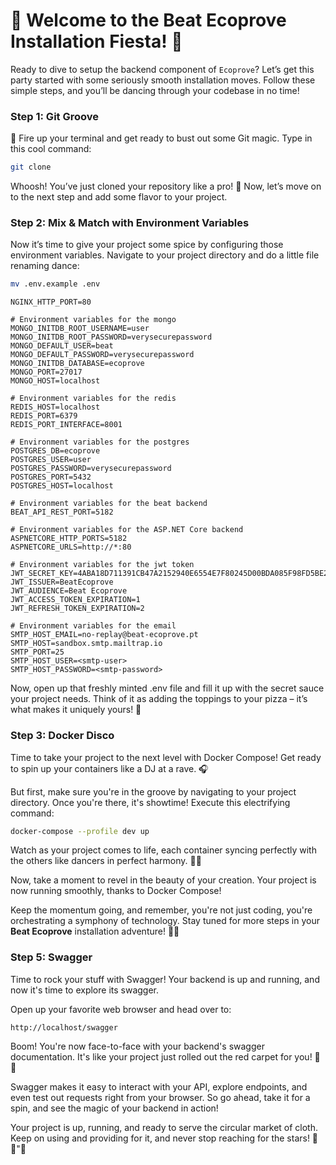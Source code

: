 # 🎉 Welcome to the **Beat Ecoprove** Installation Fiesta! 🎉

Ready to dive to setup the backend component of ``Ecoprove``? Let’s get this party started with some seriously smooth installation moves. Follow these simple steps, and you’ll be dancing through your codebase in no time!

### Step 1: Git Groove

🚀 Fire up your terminal and get ready to bust out some Git magic. Type in this cool command:

```bash
git clone 
```

Whoosh! You’ve just cloned your repository like a pro! 💪 Now, let’s move on to the next step and add some flavor to your project.

### Step 2: Mix & Match with Environment Variables

Now it’s time to give your project some spice by configuring those environment variables. Navigate to your project directory and do a little file renaming dance:

```bash
mv .env.example .env
```

```env
NGINX_HTTP_PORT=80

# Environment variables for the mongo
MONGO_INITDB_ROOT_USERNAME=user
MONGO_INITDB_ROOT_PASSWORD=verysecurepassword
MONGO_DEFAULT_USER=beat
MONGO_DEFAULT_PASSWORD=verysecurepassword
MONGO_INITDB_DATABASE=ecoprove
MONGO_PORT=27017
MONGO_HOST=localhost

# Environment variables for the redis
REDIS_HOST=localhost
REDIS_PORT=6379
REDIS_PORT_INTERFACE=8001

# Environment variables for the postgres
POSTGRES_DB=ecoprove
POSTGRES_USER=user
POSTGRES_PASSWORD=verysecurepassword
POSTGRES_PORT=5432
POSTGRES_HOST=localhost

# Environment variables for the beat backend
BEAT_API_REST_PORT=5182

# Environment variables for the ASP.NET Core backend
ASPNETCORE_HTTP_PORTS=5182
ASPNETCORE_URLS=http://*:80

# Environment variables for the jwt token
JWT_SECRET_KEY=4ABA18D711391CB47A2152940E6554E7F80245D00BDA085F98FD5BE24E51BA42
JWT_ISSUER=BeatEcoprove
JWT_AUDIENCE=Beat Ecoprove
JWT_ACCESS_TOKEN_EXPIRATION=1
JWT_REFRESH_TOKEN_EXPIRATION=2

# Environment variables for the email
SMTP_HOST_EMAIL=no-replay@beat-ecoprove.pt
SMTP_HOST=sandbox.smtp.mailtrap.io
SMTP_PORT=25
SMTP_HOST_USER=<smtp-user>
SMTP_HOST_PASSWORD=<smtp-password>
```

Now, open up that freshly minted .env file and fill it up with the secret sauce your project needs. Think of it as adding the toppings to your pizza – it’s what makes it uniquely yours! 🍕


### Step 3: Docker Disco

Time to take your project to the next level with Docker Compose! Get ready to spin up your containers like a DJ at a rave. 🎧

But first, make sure you're in the groove by navigating to your project directory. Once you're there, it's showtime! Execute this electrifying command:

```bash
docker-compose --profile dev up
```

Watch as your project comes to life, each container syncing perfectly with the others like dancers in perfect harmony. 🕺💃

Now, take a moment to revel in the beauty of your creation. Your project is now running smoothly, thanks to Docker Compose!

Keep the momentum going, and remember, you're not just coding, you're orchestrating a symphony of technology. Stay tuned for more steps in your **Beat Ecoprove** installation adventure! 🚀✨

### Step 5: Swagger

Time to rock your stuff with Swagger! Your backend is up and running, and now it's time to explore its swagger.

Open up your favorite web browser and head over to:

```
http://localhost/swagger
```

Boom! You're now face-to-face with your backend's swagger documentation. It's like your project just rolled out the red carpet for you! 🎩✨

Swagger makes it easy to interact with your API, explore endpoints, and even test out requests right from your browser. So go ahead, take it for a spin, and see the magic of your backend in action!

Your project is up, running, and ready to serve the circular market of cloth. Keep on using and providing for it, and never stop reaching for the stars! 🌱👕"🌟